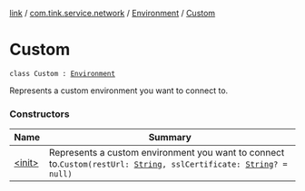 [link](../../../index.md) / [com.tink.service.network](../../index.md) / [Environment](../index.md) / [Custom](./index.md)

# Custom

`class Custom : `[`Environment`](../index.md)

Represents a custom environment you want to connect to.

### Constructors

| Name | Summary |
|---|---|
| [&lt;init&gt;](-init-.md) | Represents a custom environment you want to connect to.`Custom(restUrl: `[`String`](https://kotlinlang.org/api/latest/jvm/stdlib/kotlin/-string/index.html)`, sslCertificate: `[`String`](https://kotlinlang.org/api/latest/jvm/stdlib/kotlin/-string/index.html)`? = null)` |
